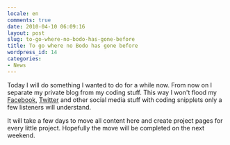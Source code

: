 ```yaml
---
locale: en
comments: true
date: 2010-04-10 06:09:16
layout: post
slug: to-go-where-no-bodo-has-gone-before
title: To go where no Bodo has gone before
wordpress_id: 14
categories:
- News
---
```


Today I will do something I wanted to do for a while now. From now on I
separate my private blog from my coding stuff. This way I won't flood my
[Facebook](http://facebook.com/bodo.tasche), [Twitter](http://twitter.com/thetaesch)
and other social media stuff with coding snipplets only a few listeners will 
understand.

It will take a few days to move all content here and create project pages for
every little project.  Hopefully the move will be completed on the next
weekend.
